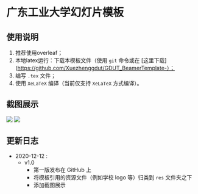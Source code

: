 # 广东工业大学幻灯片模板
## 使用说明
1. 推荐使用overleaf；
2. 本地latex运行：下载本模板文件（使用 ```git``` 命令或在
[这里下载](https://github.com/Xuezhenggdut/GDUT_BeamerTemplate-）；
3. 编写 ```.tex``` 文件；
4. 使用 ```XeLaTeX``` 编译（当前仅支持 ```XeLaTeX``` 方式编译）。

## 截图展示
![](https://github.com/Xuezhenggdut/GDUT_BeamerTemplate-/blob/main/figures/page_01.jpg)
![](https://github.com/Xuezhenggdut/GDUT_BeamerTemplate-/blob/main/figures/page_03.jpg)

## 更新日志
* 2020-12-12 :
  * v1.0 
    * 第一版发布在 GitHub 上
    * 将模板引用的资源文件（例如学校 logo 等）归类到 ```res``` 文件夹之下
    * 添加截图展示
